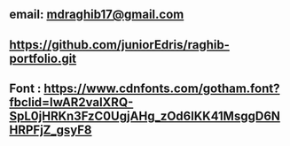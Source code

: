 ## email: mdraghib17@gmail.com

## https://github.com/juniorEdris/raghib-portfolio.git

## Font : https://www.cdnfonts.com/gotham.font?fbclid=IwAR2valXRQ-SpL0jHRKn3FzC0UgjAHg_zOd6lKK41MsggD6NHRPFjZ_gsyF8